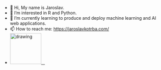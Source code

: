 - 👋 Hi, My name is Jaroslav.
- 👀 I’m interested in R and Python.
- 🌱 I’m currently learning to produce and deploy machine learning and AI web applications.
- 📫 How to reach me: https://jaroslavkotrba.com/
- <a href="https://www.linkedin.com/in/jaroslav-kotrba/"><img src="https://res.cloudinary.com/importdata/image/upload/v1595012354/linkedin_t9qiwy.png" alt="drawing" width="100"/>&nbsp;&nbsp;&nbsp;
